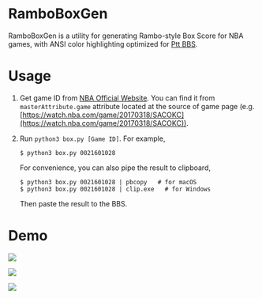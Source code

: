 RamboBoxGen
===========

RamboBoxGen is a utility for generating Rambo-style Box Score for NBA games, with ANSI color highlighting optimized for [Ptt BBS](https://www.ptt.cc/).

# Usage

1. Get game ID from [NBA Official Website](https://watch.nba.com/). You can find it from `masterAttribute.game` attribute located at the source of game page (e.g. [https://watch.nba.com/game/20170318/SACOKC](https://watch.nba.com/game/20170318/SACOKC)).

2. Run `python3 box.py [Game ID]`. For example,

    ```
    $ python3 box.py 0021601028
    ```

    For convenience, you can also pipe the result to clipboard,

    ```
    $ python3 box.py 0021601028 | pbcopy   # for macOS
    $ python3 box.py 0021601028 | clip.exe   # for Windows
    ```

    Then paste the result to the BBS.

# Demo

![](https://i.imgur.com/IQwqLxN.png)

![](https://i.imgur.com/RbxJJtw.png)

![](https://i.imgur.com/ox93zIo.png)
